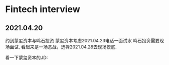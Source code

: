 # Fintech interview

## 2021.04.20
约到蒙玺资本与鸣石投资
蒙玺资本考虑2021.04.23电话一面试水
鸣石投资需要现场面试, 看起来是一场恶战，选择2021.04.28去现场摸底.

看一下蒙玺资本的JD:

